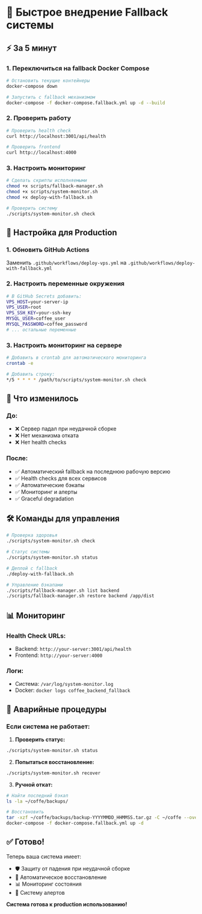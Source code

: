 # 🚀 Быстрое внедрение Fallback системы

## ⚡ За 5 минут

### 1. Переключиться на fallback Docker Compose

```bash
# Остановить текущие контейнеры
docker-compose down

# Запустить с fallback механизмом
docker-compose -f docker-compose.fallback.yml up -d --build
```

### 2. Проверить работу

```bash
# Проверить health check
curl http://localhost:3001/api/health

# Проверить frontend
curl http://localhost:4000
```

### 3. Настроить мониторинг

```bash
# Сделать скрипты исполняемыми
chmod +x scripts/fallback-manager.sh
chmod +x scripts/system-monitor.sh
chmod +x deploy-with-fallback.sh

# Проверить систему
./scripts/system-monitor.sh check
```

## 🔧 Настройка для Production

### 1. Обновить GitHub Actions

Заменить `.github/workflows/deploy-vps.yml` на `.github/workflows/deploy-with-fallback.yml`

### 2. Настроить переменные окружения

```bash
# В GitHub Secrets добавить:
VPS_HOST=your-server-ip
VPS_USER=root
VPS_SSH_KEY=your-ssh-key
MYSQL_USER=coffee_user
MYSQL_PASSWORD=coffee_password
# ... остальные переменные
```

### 3. Настроить мониторинг на сервере

```bash
# Добавить в crontab для автоматического мониторинга
crontab -e

# Добавить строку:
*/5 * * * * /path/to/scripts/system-monitor.sh check
```

## 🎯 Что изменилось

### До:

- ❌ Сервер падал при неудачной сборке
- ❌ Нет механизма отката
- ❌ Нет health checks

### После:

- ✅ Автоматический fallback на последнюю рабочую версию
- ✅ Health checks для всех сервисов
- ✅ Автоматические бэкапы
- ✅ Мониторинг и алерты
- ✅ Graceful degradation

## 🛠️ Команды для управления

```bash
# Проверка здоровья
./scripts/system-monitor.sh check

# Статус системы
./scripts/system-monitor.sh status

# Деплой с fallback
./deploy-with-fallback.sh

# Управление бэкапами
./scripts/fallback-manager.sh list backend
./scripts/fallback-manager.sh restore backend /app/dist
```

## 📊 Мониторинг

### Health Check URLs:

- Backend: `http://your-server:3001/api/health`
- Frontend: `http://your-server:4000`

### Логи:

- Система: `/var/log/system-monitor.log`
- Docker: `docker logs coffee_backend_fallback`

## 🚨 Аварийные процедуры

### Если система не работает:

1. **Проверить статус:**

```bash
./scripts/system-monitor.sh status
```

2. **Попытаться восстановление:**

```bash
./scripts/system-monitor.sh recover
```

3. **Ручной откат:**

```bash
# Найти последний бэкап
ls -la ~/coffe/backups/

# Восстановить
tar -xzf ~/coffe/backups/backup-YYYYMMDD_HHMMSS.tar.gz -C ~/coffe --overwrite
docker-compose -f docker-compose.fallback.yml up -d
```

## ✅ Готово!

Теперь ваша система имеет:

- 🛡️ Защиту от падения при неудачной сборке
- 🔄 Автоматическое восстановление
- 📊 Мониторинг состояния
- 🚨 Систему алертов

**Система готова к production использованию!**
